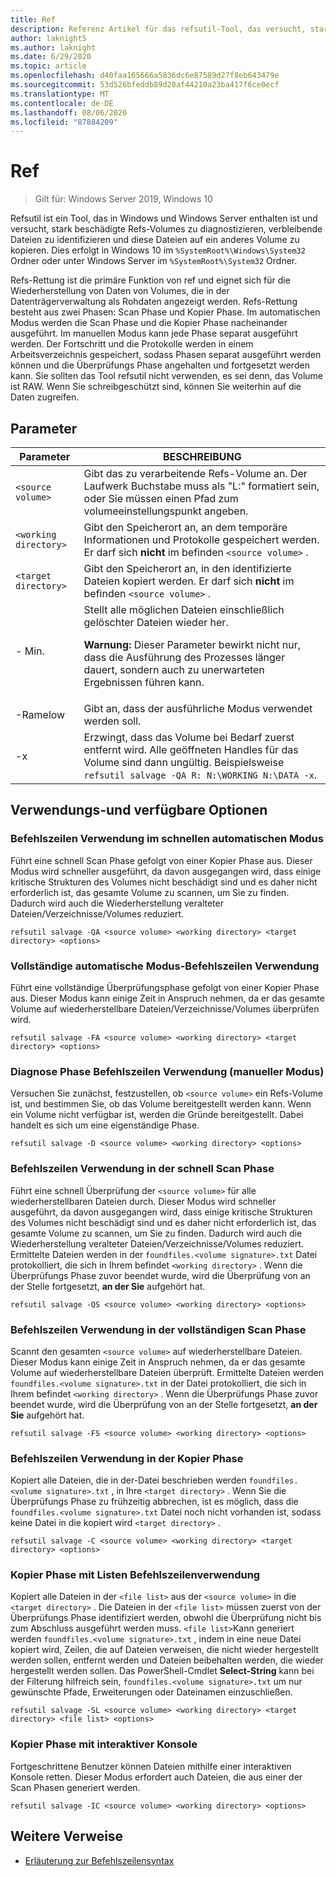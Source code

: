 ```yaml
---
title: Ref
description: Referenz Artikel für das refsutil-Tool, das versucht, stark beschädigte Refs-Volumes zu diagnostizieren, verbleibende Dateien zu identifizieren und diese Dateien auf ein anderes Volume zu kopieren.
author: laknight5
ms.author: laknight
ms.date: 6/29/2020
ms.topic: article
ms.openlocfilehash: d40faa165666a5836dc6e87589d27f8eb643479e
ms.sourcegitcommit: 53d526bfeddb89d28af44210a23ba417f6ce0ecf
ms.translationtype: MT
ms.contentlocale: de-DE
ms.lasthandoff: 08/06/2020
ms.locfileid: "87884209"
---
```

# <a name="refsutil"></a>Ref

> Gilt für: Windows Server 2019, Windows 10

Refsutil ist ein Tool, das in Windows und Windows Server enthalten ist und versucht, stark beschädigte Refs-Volumes zu diagnostizieren, verbleibende Dateien zu identifizieren und diese Dateien auf ein anderes Volume zu kopieren. Dies erfolgt in Windows 10 im `%SystemRoot%\Windows\System32` Ordner oder unter Windows Server im `%SystemRoot%\System32` Ordner.

Refs-Rettung ist die primäre Funktion von ref und eignet sich für die Wiederherstellung von Daten von Volumes, die in der Datenträgerverwaltung als Rohdaten angezeigt werden. Refs-Rettung besteht aus zwei Phasen: Scan Phase und Kopier Phase. Im automatischen Modus werden die Scan Phase und die Kopier Phase nacheinander ausgeführt. Im manuellen Modus kann jede Phase separat ausgeführt werden. Der Fortschritt und die Protokolle werden in einem Arbeitsverzeichnis gespeichert, sodass Phasen separat ausgeführt werden können und die Überprüfungs Phase angehalten und fortgesetzt werden kann. Sie sollten das Tool refsutil nicht verwenden, es sei denn, das Volume ist RAW. Wenn Sie schreibgeschützt sind, können Sie weiterhin auf die Daten zugreifen.

## <a name="parameters"></a>Parameter

| Parameter | BESCHREIBUNG |
|--|--|
| `<source volume>` | Gibt das zu verarbeitende Refs-Volume an. Der Laufwerk Buchstabe muss als "L:" formatiert sein, oder Sie müssen einen Pfad zum volumeeinstellungspunkt angeben. |
| `<working directory>` | Gibt den Speicherort an, an dem temporäre Informationen und Protokolle gespeichert werden. Er darf sich **nicht** im befinden `<source volume>` . |
| `<target directory>` | Gibt den Speicherort an, in den identifizierte Dateien kopiert werden. Er darf sich **nicht** im befinden `<source volume>` . |
| \- Min. | Stellt alle möglichen Dateien einschließlich gelöschter Dateien wieder her.<p>**Warnung:** Dieser Parameter bewirkt nicht nur, dass die Ausführung des Prozesses länger dauert, sondern auch zu unerwarteten Ergebnissen führen kann. |
| \-Ramelow | Gibt an, dass der ausführliche Modus verwendet werden soll. |
| \-x | Erzwingt, dass das Volume bei Bedarf zuerst entfernt wird. Alle geöffneten Handles für das Volume sind dann ungültig. Beispielsweise `refsutil salvage -QA R: N:\WORKING N:\DATA -x`. |

## <a name="usage-and-available-options"></a>Verwendungs-und verfügbare Optionen

### <a name="quick-automatic-mode-command-line-usage"></a>Befehlszeilen Verwendung im schnellen automatischen Modus

Führt eine schnell Scan Phase gefolgt von einer Kopier Phase aus. Dieser Modus wird schneller ausgeführt, da davon ausgegangen wird, dass einige kritische Strukturen des Volumes nicht beschädigt sind und es daher nicht erforderlich ist, das gesamte Volume zu scannen, um Sie zu finden. Dadurch wird auch die Wiederherstellung veralteter Dateien/Verzeichnisse/Volumes reduziert.

```
refsutil salvage -QA <source volume> <working directory> <target directory> <options>
```

### <a name="full-automatic-mode-command-line-usage"></a>Vollständige automatische Modus-Befehlszeilen Verwendung

Führt eine vollständige Überprüfungsphase gefolgt von einer Kopier Phase aus. Dieser Modus kann einige Zeit in Anspruch nehmen, da er das gesamte Volume auf wiederherstellbare Dateien/Verzeichnisse/Volumes überprüfen wird.

```
refsutil salvage -FA <source volume> <working directory> <target directory> <options>
```

### <a name="diagnose-phase-command-line-usage-manual-mode"></a>Diagnose Phase Befehlszeilen Verwendung (manueller Modus)

Versuchen Sie zunächst, festzustellen, ob `<source volume>` ein Refs-Volume ist, und bestimmen Sie, ob das Volume bereitgestellt werden kann. Wenn ein Volume nicht verfügbar ist, werden die Gründe bereitgestellt. Dabei handelt es sich um eine eigenständige Phase.

```
refsutil salvage -D <source volume> <working directory> <options>
```

### <a name="quick-scan-phase-command-line-usage"></a>Befehlszeilen Verwendung in der schnell Scan Phase

Führt eine schnell Überprüfung der `<source volume>` für alle wiederherstellbaren Dateien durch. Dieser Modus wird schneller ausgeführt, da davon ausgegangen wird, dass einige kritische Strukturen des Volumes nicht beschädigt sind und es daher nicht erforderlich ist, das gesamte Volume zu scannen, um Sie zu finden. Dadurch wird auch die Wiederherstellung veralteter Dateien/Verzeichnisse/Volumes reduziert. Ermittelte Dateien werden in der `foundfiles.<volume signature>.txt` Datei protokolliert, die sich in Ihrem befindet `<working directory>` . Wenn die Überprüfungs Phase zuvor beendet wurde, wird die Überprüfung von an der Stelle fortgesetzt, **an der Sie** aufgehört hat.

```
refsutil salvage -QS <source volume> <working directory> <options>
```

### <a name="full-scan-phase-command-line-usage"></a>Befehlszeilen Verwendung in der vollständigen Scan Phase

Scannt den gesamten `<source volume>` auf wiederherstellbare Dateien. Dieser Modus kann einige Zeit in Anspruch nehmen, da er das gesamte Volume auf wiederherstellbare Dateien überprüft. Ermittelte Dateien werden `foundfiles.<volume signature>.txt` in der Datei protokolliert, die sich in Ihrem befindet `<working directory>` . Wenn die Überprüfungs Phase zuvor beendet wurde, wird die Überprüfung von an der Stelle fortgesetzt, **an der Sie** aufgehört hat.

```
refsutil salvage -FS <source volume> <working directory> <options>
```

### <a name="copy-phase-command-line-usage"></a>Befehlszeilen Verwendung in der Kopier Phase

Kopiert alle Dateien, die in der-Datei beschrieben werden `foundfiles.<volume signature>.txt` , in Ihre `<target directory>` . Wenn Sie die Überprüfungs Phase zu frühzeitig abbrechen, ist es möglich, dass die `foundfiles.<volume signature>.txt` Datei noch nicht vorhanden ist, sodass keine Datei in die kopiert wird `<target directory>` .

```
refsutil salvage -C <source volume> <working directory> <target directory> <options>
```

### <a name="copy-phase-with-list-command-line-usage"></a>Kopier Phase mit Listen Befehlszeilenverwendung

Kopiert alle Dateien in der `<file list>` aus der `<source volume>` in die `<target directory>` . Die Dateien in der `<file list>` müssen zuerst von der Überprüfungs Phase identifiziert werden, obwohl die Überprüfung nicht bis zum Abschluss ausgeführt werden muss. `<file list>`Kann generiert werden `foundfiles.<volume signature>.txt` , indem in eine neue Datei kopiert wird, Zeilen, die auf Dateien verweisen, die nicht wieder hergestellt werden sollen, entfernt werden und Dateien beibehalten werden, die wieder hergestellt werden sollen. Das PowerShell-Cmdlet **Select-String** kann bei der Filterung hilfreich sein, `foundfiles.<volume signature>.txt` um nur gewünschte Pfade, Erweiterungen oder Dateinamen einzuschließen.

```
refsutil salvage -SL <source volume> <working directory> <target directory> <file list> <options>
```

### <a name="copy-phase-with-interactive-console"></a>Kopier Phase mit interaktiver Konsole

Fortgeschrittene Benutzer können Dateien mithilfe einer interaktiven Konsole retten. Dieser Modus erfordert auch Dateien, die aus einer der Scan Phasen generiert werden.

```
refsutil salvage -IC <source volume> <working directory> <options>
```

## <a name="additional-references"></a>Weitere Verweise

- [Erläuterung zur Befehlszeilensyntax](command-line-syntax-key.md)
